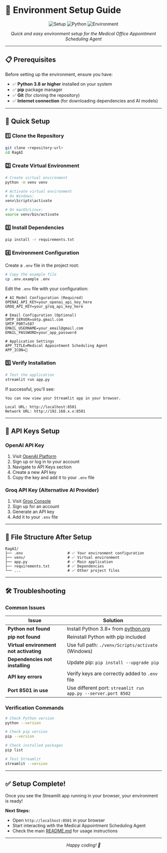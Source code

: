 # 🔧 Environment Setup Guide

<div align="center">

![Setup](https://img.shields.io/badge/Setup-Guide-blue.svg)
![Python](https://img.shields.io/badge/Python-3.8+-green.svg)
![Environment](https://img.shields.io/badge/Environment-Configuration-orange.svg)

*Quick and easy environment setup for the Medical Office Appointment Scheduling Agent*

</div>

---

## 📋 Prerequisites

Before setting up the environment, ensure you have:

- ✅ **Python 3.8 or higher** installed on your system
- ✅ **pip** package manager
- ✅ **Git** (for cloning the repository)
- ✅ **Internet connection** (for downloading dependencies and AI models)

---

## 🚀 Quick Setup

### 1️⃣ **Clone the Repository**
```bash
git clone <repository-url>
cd RagAI
```

### 2️⃣ **Create Virtual Environment**
```bash
# Create virtual environment
python -m venv venv

# Activate virtual environment
# On Windows:
venv\Scripts\activate

# On macOS/Linux:
source venv/bin/activate
```

### 3️⃣ **Install Dependencies**
```bash
pip install -r requirements.txt
```

### 4️⃣ **Environment Configuration**

Create a `.env` file in the project root:

```bash
# Copy the example file
cp .env.example .env
```

Edit the `.env` file with your configuration:

```env
# AI Model Configuration (Required)
OPENAI_API_KEY=your_openai_api_key_here
GROQ_API_KEY=your_groq_api_key_here

# Email Configuration (Optional)
SMTP_SERVER=smtp.gmail.com
SMTP_PORT=587
EMAIL_USERNAME=your_email@gmail.com
EMAIL_PASSWORD=your_app_password

# Application Settings
APP_TITLE=Medical Appointment Scheduling Agent
APP_ICON=🏥
```

### 5️⃣ **Verify Installation**
```bash
# Test the application
streamlit run app.py
```

If successful, you'll see:
```
You can now view your Streamlit app in your browser.

Local URL: http://localhost:8501
Network URL: http://192.168.x.x:8501
```

---

## 🔑 API Keys Setup

### **OpenAI API Key**
1. Visit [OpenAI Platform](https://platform.openai.com/)
2. Sign up or log in to your account
3. Navigate to API Keys section
4. Create a new API key
5. Copy the key and add it to your `.env` file

### **Groq API Key** (Alternative AI Provider)
1. Visit [Groq Console](https://console.groq.com/)
2. Sign up for an account
3. Generate an API key
4. Add it to your `.env` file

---

## 📁 File Structure After Setup

```
RagAI/
├── .env                    # ✅ Your environment configuration
├── venv/                   # ✅ Virtual environment
├── app.py                  # ✅ Main application
├── requirements.txt        # ✅ Dependencies
└── ...                     # ✅ Other project files
```

---

## 🛠️ Troubleshooting

### **Common Issues**

| Issue | Solution |
|-------|----------|
| **Python not found** | Install Python 3.8+ from [python.org](https://python.org) |
| **pip not found** | Reinstall Python with pip included |
| **Virtual environment not activating** | Use full path: `./venv/Scripts/activate` (Windows) |
| **Dependencies not installing** | Update pip: `pip install --upgrade pip` |
| **API key errors** | Verify keys are correctly added to `.env` file |
| **Port 8501 in use** | Use different port: `streamlit run app.py --server.port 8502` |

### **Verification Commands**

```bash
# Check Python version
python --version

# Check pip version
pip --version

# Check installed packages
pip list

# Test Streamlit
streamlit --version
```

---

## ✅ Setup Complete!

Once you see the Streamlit app running in your browser, your environment is ready!

**Next Steps:**
- Open `http://localhost:8501` in your browser
- Start interacting with the Medical Appointment Scheduling Agent
- Check the main [README.md](README.md) for usage instructions

---

<div align="center">

*Happy coding! 🚀*

</div>
